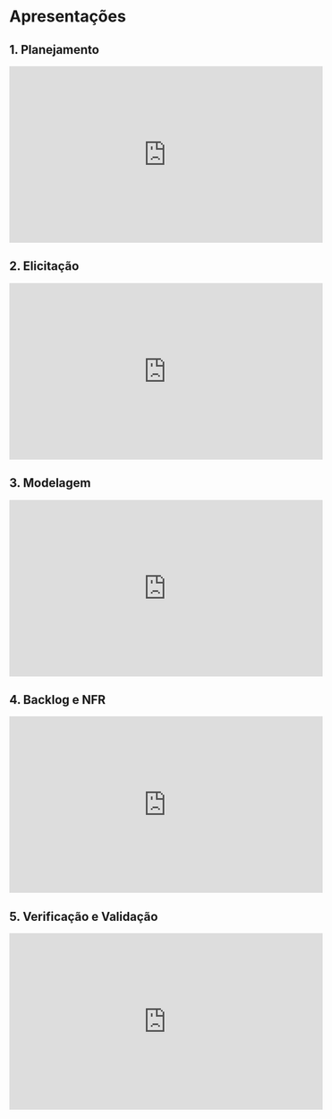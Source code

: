 # Apresentações

## 1. Planejamento
<iframe width="560" height="315" src="https://www.youtube.com/embed/J5iJxVU1FnY" frameborder="0" allow="accelerometer; autoplay; clipboard-write; encrypted-media; gyroscope; picture-in-picture" allowfullscreen></iframe>

## 2. Elicitação
<iframe width="560" height="315" src="https://www.youtube.com/embed/UvGuwvaya8E" frameborder="0" allow="accelerometer; autoplay; clipboard-write; encrypted-media; gyroscope; picture-in-picture" allowfullscreen></iframe>

## 3. Modelagem
<iframe width="560" height="315" src="https://www.youtube.com/embed/YdC193hin_g" frameborder="0" allow="accelerometer; autoplay; clipboard-write; encrypted-media; gyroscope; picture-in-picture" allowfullscreen></iframe>

## 4. Backlog e NFR
<iframe width="560" height="315" src="https://www.youtube.com/embed/BXWa8GCTQss" frameborder="0" allow="accelerometer; autoplay; clipboard-write; encrypted-media; gyroscope; picture-in-picture" allowfullscreen></iframe>

## 5. Verificação e Validação
<iframe width="560" height="315" src="https://www.youtube.com/embed/3bioA9kXEKc" frameborder="0" allow="accelerometer; autoplay; clipboard-write; encrypted-media; gyroscope; picture-in-picture" allowfullscreen></iframe>
